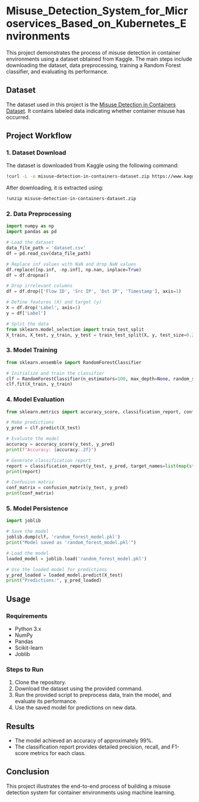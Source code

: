 # Misuse_Detection_System_for_Microservices_Based_on_Kubernetes_Environments

This project demonstrates the process of misuse detection in container environments using a dataset obtained from Kaggle. The main steps include downloading the dataset, data preprocessing, training a Random Forest classifier, and evaluating its performance.

## Dataset

The dataset used in this project is the [Misuse Detection in Containers Dataset](https://www.kaggle.com/yigitsever/misuse-detection-in-containers-dataset). It contains labeled data indicating whether container misuse has occurred.

## Project Workflow

### 1. Dataset Download

The dataset is downloaded from Kaggle using the following command:
```bash
!curl -L -o misuse-detection-in-containers-dataset.zip https://www.kaggle.com/api/v1/datasets/download/yigitsever/misuse-detection-in-containers-dataset
```
After downloading, it is extracted using:
```bash
!unzip misuse-detection-in-containers-dataset.zip
```

### 2. Data Preprocessing

```python
import numpy as np
import pandas as pd

# Load the dataset
data_file_path = 'dataset.csv'
df = pd.read_csv(data_file_path)

# Replace inf values with NaN and drop NaN values
df.replace([np.inf, -np.inf], np.nan, inplace=True)
df = df.dropna()

# Drop irrelevant columns
df = df.drop(['Flow ID', 'Src IP', 'Dst IP', 'Timestamp'], axis=1)

# Define features (X) and target (y)
X = df.drop('Label', axis=1)
y = df['Label']

# Split the data
from sklearn.model_selection import train_test_split
X_train, X_test, y_train, y_test = train_test_split(X, y, test_size=0.2, stratify=y, random_state=42)
```

### 3. Model Training

```python
from sklearn.ensemble import RandomForestClassifier

# Initialize and train the classifier
clf = RandomForestClassifier(n_estimators=100, max_depth=None, random_state=42)
clf.fit(X_train, y_train)
```

### 4. Model Evaluation

```python
from sklearn.metrics import accuracy_score, classification_report, confusion_matrix

# Make predictions
y_pred = clf.predict(X_test)

# Evaluate the model
accuracy = accuracy_score(y_test, y_pred)
print(f"Accuracy: {accuracy:.2f}")

# Generate classification report
report = classification_report(y_test, y_pred, target_names=list(map(str, range(12))))  # Adjust target_names as needed
print(report)

# Confusion matrix
conf_matrix = confusion_matrix(y_test, y_pred)
print(conf_matrix)
```

### 5. Model Persistence

```python
import joblib

# Save the model
joblib.dump(clf, 'random_forest_model.pkl')
print("Model saved as 'random_forest_model.pkl'")

# Load the model
loaded_model = joblib.load('random_forest_model.pkl')

# Use the loaded model for predictions
y_pred_loaded = loaded_model.predict(X_test)
print("Predictions:", y_pred_loaded)
```

## Usage

### Requirements

- Python 3.x
- NumPy
- Pandas
- Scikit-learn
- Joblib

### Steps to Run

1. Clone the repository.
2. Download the dataset using the provided command.
3. Run the provided script to preprocess data, train the model, and evaluate its performance.
4. Use the saved model for predictions on new data.

## Results

- The model achieved an accuracy of approximately 99%.
- The classification report provides detailed precision, recall, and F1-score metrics for each class.

## Conclusion

This project illustrates the end-to-end process of building a misuse detection system for container environments using machine learning.


